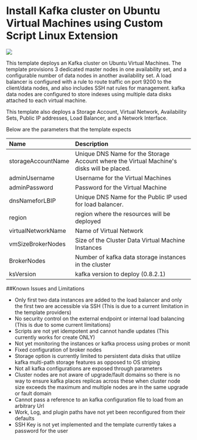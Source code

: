 # Install Kafka cluster on Ubuntu Virtual Machines using Custom Script Linux Extension

<a href="https://azuredeploy.net/" target="_blank">
    <img src="http://azuredeploy.net/deploybutton.png"/>
</a>

This template deploys an Kafka cluster on Ubuntu Virtual Machines.  The template provisions 3 dedicated master nodes in one availability set, and a configurable number of data nodes in another availability set.  A load balancer is configured with a rule to route traffic on port 9200 to the client/data nodes, and also includes SSH nat rules for management.  kafka data nodes are configured to store indexes using multiple data disks attached to each virtual machine.

This template also deploys a Storage Account, Virtual Network, Availability Sets, Public IP addresses, Load Balancer, and a Network Interface.

Below are the parameters that the template expects

| Name   | Description    |
|:--- |:---|
| storageAccountName  | Unique DNS Name for the Storage Account where the Virtual Machine's disks will be placed. |
| adminUsername  | Username for the Virtual Machines  |
| adminPassword  | Password for the Virtual Machine  |
| dnsNameforLBIP  | Unique DNS Name for the Public IP used for load balancer. |
| region | region where the resources will be deployed |
| virtualNetworkName | Name of Virtual Network |
| vmSizeBrokerNodes | Size of the Cluster Data Virtual Machine Instances |
| BrokerNodes | Number of kafka data storage instances in the cluster |
| ksVersion | kafka version to deploy (0.8.2.1) |

##Known Issues and Limitations
- Only first two data instances are added to the load balancer and only the first two are accessible via SSH (This is due to a current limitation in the template providers)
- No security control on the external endpoint or internal load balancing (This is due to some current limitations)
- Scripts are not yet idempotent and cannot handle updates (This currently works for create ONLY)
- Not yet monitoring the instances or kafka process using probes or monit
- Fixed configuration of broker nodes
- Storage option is currently limited to persistent data disks that utilize kafka multi-path storage features as opposed to OS striping
- Not all kafka configurations are exposed through parameters
- Cluster nodes are not aware of upgrade/fault domains so there is no way to ensure kafka places replicas across these when cluster node size exceeds the maximum and multiple nodes are in the same upgrade or fault domain
- Cannot pass a reference to an kafka configuration file to load from an arbitrary Url
- Work, Log, and plugin paths have not yet been reconfigured from their defaults
- SSH Key is not yet implemented and the template currently takes a password for the user
